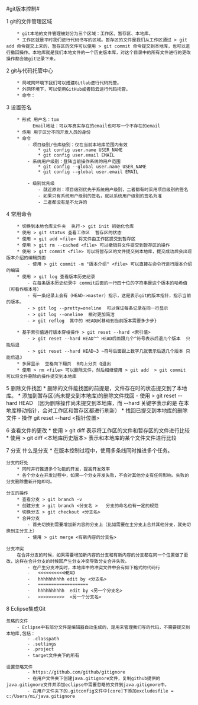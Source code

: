 #git版本控制#

1 git的文件管理区域
	
		* git本地的文件管理被划分为三个区域：工作区、暂存区、本地库。
		* 工作区就是平时我们进行代码书写的区域。暂存区的文件是我们从工作区通过 > git add 命令提交上来的，暂存区的文件可以使用 > git commit 命令提交到本地库，也可以进行撤回操作。本地库就是我们本地文件的一个历史版本库，对这个目录中的所有文件进行的更改操作都会被git记录下来。

2 git与代码托管中心
	
		* 局域网环境下我们可以搭建Gitlab进行代码托管。
		* 外网环境下，可以使用GitHub或者码云进行代码托管。
		* 命令：

3 设置签名
	
		* 形式 用户名：tom
			  Email地址：可以写真实存在的email也可写一个不存在的email
		* 作用 用于区分不同开发人员的身份
		* 命令
			- 项目级别/仓库级别：仅在当前本地库范围内有效
				* git config user.name USER_NAME
				* git config user.email EMAIL
			- 系统用户级别：登陆当前操作系统的用户范围
				* git config --global user.name USER_NAME
				* git config --global user.email EMAIL
				
			- 级别优先级
				- 就近原则：项目级别优先于系统用户级别，二者都有时采用项目级别的签名
				- 如果只有系统用户级别的签名，就以系统用户级别的签名为准
				- 二者都没有是不允许的


4 常用命令
		
		* 切换到本地仓库文件夹  执行-> git init 初始化仓库
		* 使用 > git status 查看工作区  暂存区的状态
		* 使用 > git add <file> 将文件由工作区提交到暂存区
		* 使用 > git rm --cached <file> 可以撤销将文件提交到暂存区的操作
		* 使用 > git commit <file> 可以将暂存区的文件提交到本地库，提交成功后会出现版本介绍的编辑页面
			- 使用 > git commit -m "版本介绍" <file> 可以直接在命令行进行版本介绍的编辑
		* 使用 > git log 查看版本历史纪录
			- 在每条版本历史纪录中 commit后面的一行四十位的字符串是这个版本的哈希值（可看作版本号）
			- 有一条纪录上会有（HEAD->master）指示，这是表示git的版本指针，指示当前的版本。
			- > git log --pretty=oneline  可以保证每条记录在同一行显示
			- > git log --oneline  相对更加简洁
			- > git reflog  其中的 HEAD@{移动到当前版本需要多少步}
			
		* 基于索引值进行版本穿梭操作 > git reset --hard <索引值>
			- > git reset --hard HEAD^^ HEAD后面跟几个^符号表示后退几个版本  只能后退
			- > git reset --hard HEAD~3 ~符号后面跟上数字几就表示后退几个版本 只能后退J
		* 多屏显示  空格向下翻页  B向上分页 Q退出
		* 使用 > rm <file> 可以删除文件，然后相继使用 > git add  > git commit 可以将文件删除的操作提交到本地库

5 删除文件找回
		* 删除的文件能找回的前提是，文件存在时的状态提交到了本地库。
		* 添加到暂存区(尚未提交到本地库)的删除文件找回
			- 使用 > git reset --hard HEAD （因为删除操作尚未提交到本地库，而 --hard 关键字表示的是 在本地库移动指针，会对工作区和暂存区都进行刷新）
		* 找回已提交到本地库的删除文件
			- 操作 git reset --hard <指针位置>
		
6 查看文件的更改
		* 使用 > git diff <file> 表示将工作区的文件和暂存区的文件进行比较
		* 使用 > git diff <本地库历史版本> <file> 表示和本地库的某个文件文件进行比较


7 分支
	什么是分支 
		* 在版本控制过程中，使用多条线同时推进多个任务。
		
	分支的好处
		* 同时并行推进多个功能的开发，提高开发效率
		* 各个分支在开发过程中，如果一个分支开发失败，不会对其他分支有任何影响。失败的分支删除重新开始即可。

	分支的操作
		* 查看分支 > git branch -v
		* 创建分支 > git branch <分支名 >   分支的命名也有一定的规范
		* 切换分支 > git checkout <分支名>   
		* 合并分支 
			- 首先切换到需要增加新内容的分支上（比如需要在主分支上合并其他分支，就先切换到主分支上）
			- 使用 > git merge <有新内容的分支名>

	分支冲突
		在合并分支的时候，如果需要增加新内容的分支和有新内容的分支都在同一个位置做了更改，这样在合并分支的时候回产生分支冲突导致分支合并失败。
			- 在产生分支冲突时，本地库中的冲突文件中会有如下格式的代码行
			-   <<<<<<<<<<HEAD
			-   hhhhhhhhhh edit by <分支名>
			-   ===================
			-   hhhhhhhhhh  edit by <另一个分支名>
			-   >>>>>>>>>>  <另一个分支名>
			

8 Eclipse集成Git
	
	忽略的文件
		- Eclipse中有部分文件是编辑器自动生成的，是用来管理我们写的代码，不需要提交到本地库,包括：
			- .classpath
			- .settings
			- .project
			- target文件夹下的所有

	设置忽略文件
			- https://github.com/github/gitignore
			- 在用户文件夹下创建java.gitignore文件，复制github提供的java.gitignore文件并添加eclipse中需要忽略的文件到java.gitignore中。
			- 在用户文件夹下的.gitconfig文件中[core]下添加excludesfile = c:/Users/mi/java.gitignore 
	
